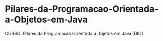 # Pilares-da-Programacao-Orientada-a-Objetos-em-Java
CURSO: Pilares da Programação Orientada a Objetos em Java (DIO)
